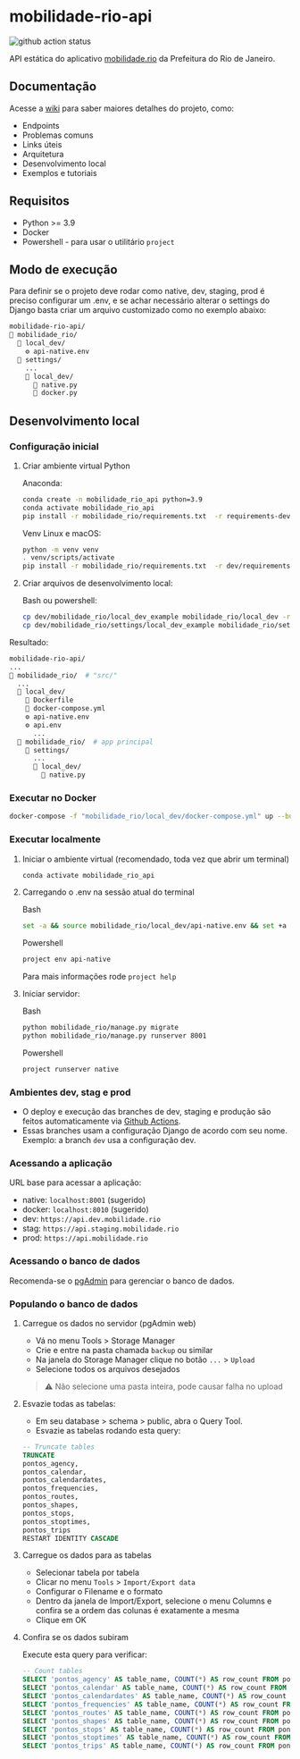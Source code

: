 
# mobilidade-rio-api

![github action status](https://github.com/RJ-SMTR/mobilidade-rio-api/actions/workflows/cd_stag.yml/badge.svg)

API estática do aplicativo [mobilidade.rio](http://mobilidade.rio) da Prefeitura do Rio de Janeiro.

## Documentação

Acesse a [wiki](https://github.com/RJ-SMTR/mobilidade-rio-api/wiki) para saber maiores detalhes do projeto, como:

- Endpoints
- Problemas comuns
- Links úteis
- Arquitetura
- Desenvolvimento local
- Exemplos e tutoriais

## Requisitos

- Python >= 3.9
- Docker
- Powershell - para usar o utilitário `project`

## Modo de execução

Para definir se o projeto deve rodar como native, dev, staging, prod é preciso configurar um .env, e se achar necessário alterar o settings do Django basta criar um arquivo customizado como no exemplo abaixo:

```bash
mobilidade-rio-api/
📂 mobilidade_rio/
  📂 local_dev/
    ⚙️ api-native.env
  📂 settings/
    ...
    📂 local_dev/
      🐍 native.py
      🐍 docker.py
```

## Desenvolvimento local

### Configuração inicial

1. Criar ambiente virtual Python

    Anaconda:

    ```bash
    conda create -n mobilidade_rio_api python=3.9
    conda activate mobilidade_rio_api
    pip install -r mobilidade_rio/requirements.txt  -r requirements-dev.txt
    ```

    Venv Linux e macOS:

    ```bash
    python -m venv venv
    . venv/scripts/activate
    pip install -r mobilidade_rio/requirements.txt  -r dev/requirements-dev.txt
    ```

2. Criar arquivos de desenvolvimento local:

    Bash ou powershell:

    ```bash
    cp dev/mobilidade_rio/local_dev_example mobilidade_rio/local_dev -r
    cp dev/mobilidade_rio/settings/local_dev_example mobilidade_rio/settings/local_dev -r
    ```

Resultado:

```bash
mobilidade-rio-api/
...
📂 mobilidade_rio/  # "src/"
  ...
  📂 local_dev/
    🐋 Dockerfile
    🐋 docker-compose.yml
    ⚙️ api-native.env
    ⚙️ api.env
      ...
  📂 mobilidade_rio/  # app principal
    📂 settings/
      ...
      📂 local_dev/
        🐍 native.py
```

### Executar no Docker

```bash
docker-compose -f "mobilidade_rio/local_dev/docker-compose.yml" up --build
```

### Executar localmente

1. Iniciar o ambiente virtual (recomendado, toda vez que abrir um terminal)

    ```bash
    conda activate mobilidade_rio_api
    ```

2. Carregando o .env na sessão atual do terminal

    Bash

    ```bash
    set -a && source mobilidade_rio/local_dev/api-native.env && set +a
    ```

    Powershell

    ```powershell
    project env api-native
    ```

      Para mais informações rode `project help`

3. Iniciar servidor:

    Bash

    ```bash
    python mobilidade_rio/manage.py migrate
    python mobilidade_rio/manage.py runserver 8001
    ```

    Powershell

    ```powershell
    project runserver native
    ```

### Ambientes dev, stag e prod

- O deploy e execução das branches de dev, staging e produção são feitos automaticamente via [Github Actions](https://github.com/features/actions).
- Essas branches usam a configuração Django de acordo com seu nome. Exemplo: a branch `dev` usa a configuração dev.

### Acessando a aplicação

URL base para acessar a aplicação:

- native: `localhost:8001` (sugerido)
- docker: `localhost:8010` (sugerido)
- dev: `https://api.dev.mobilidade.rio`
- stag: `https://api.staging.mobilidade.rio`
- prod: `https://api.mobilidade.rio`

### Acessando o banco de dados

Recomenda-se o [pgAdmin](https://www.pgadmin.org/) para gerenciar o banco de dados.

### Populando o banco de dados

1. Carregue os dados no servidor (pgAdmin web)

    - Vá no menu Tools > Storage Manager
    - Crie e entre na pasta chamada `backup` ou similar
    - Na janela do Storage Manager clique no botão `...` > `Upload`
    - Selecione todos os arquivos desejados

    > ⚠️ Não selecione uma pasta inteira, pode causar falha no upload

2. Esvazie todas as tabelas:

    - Em seu database > schema > public, abra o Query Tool.
    - Esvazie as tabelas rodando esta query:

    ```sql
    -- Truncate tables
    TRUNCATE
    pontos_agency,
    pontos_calendar,
    pontos_calendardates,
    pontos_frequencies,
    pontos_routes,
    pontos_shapes,
    pontos_stops,
    pontos_stoptimes,
    pontos_trips
    RESTART IDENTITY CASCADE
    ```

3. Carregue os dados para as tabelas

    - Selecionar tabela por tabela
    - Clicar no menu `Tools` > `Import/Export data`
    - Configurar o Filename e o formato
    - Dentro da janela de Import/Export, selecione o menu Columns e confira se a ordem das colunas é exatamente a mesma
    - Clique em OK

4. Confira se os dados subiram

    Execute esta query para verificar:

    ```sql
    -- Count tables
    SELECT 'pontos_agency' AS table_name, COUNT(*) AS row_count FROM pontos_agency UNION ALL
    SELECT 'pontos_calendar' AS table_name, COUNT(*) AS row_count FROM pontos_calendar UNION ALL
    SELECT 'pontos_calendardates' AS table_name, COUNT(*) AS row_count FROM pontos_calendardates UNION ALL
    SELECT 'pontos_frequencies' AS table_name, COUNT(*) AS row_count FROM pontos_frequencies UNION ALL
    SELECT 'pontos_routes' AS table_name, COUNT(*) AS row_count FROM pontos_routes UNION ALL
    SELECT 'pontos_shapes' AS table_name, COUNT(*) AS row_count FROM pontos_shapes UNION ALL
    SELECT 'pontos_stops' AS table_name, COUNT(*) AS row_count FROM pontos_stops UNION ALL
    SELECT 'pontos_stoptimes' AS table_name, COUNT(*) AS row_count FROM pontos_stoptimes UNION ALL
    SELECT 'pontos_trips' AS table_name, COUNT(*) AS row_count FROM pontos_trips;
    ```
